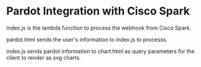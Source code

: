 # Pardot Integration with Cisco Spark


index.js is the lambda function to process the webhook from Cisco Spark.

pardot.html sends the user's information to index.js to processs.

index.js sends pardot information to chart.html as query parameters for the client to render as svg charts.

